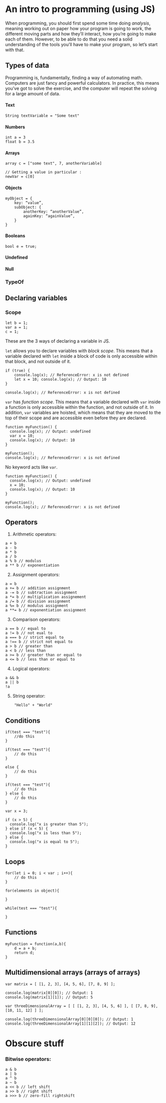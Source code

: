 # An intro to programming (using JS)

When programming, you should first spend some time doing *analysis*, meaning working out on paper how your program is going to work, the different moving parts and how they’ll interact, how you’re going to make each of them. However, to be able to do that you need a solid understanding of the tools you’ll have to make your program, so let’s start with that. 

## Types of data
Programming is, fundamentally, finding a way of automating math. Computers are just fancy and powerful calculators. In practice, this means you’ve got to solve the exercise, and the computer will repeat the solving for a large amount of data. 

#### Text
```JS
String textVariable = "Some text"
```

#### Numbers
```JS
int a = 3
float b = 3.5
```

#### Arrays
```JS
array c = ["some text", 7, anotherVariable]

// Getting a value in particular : 
newVar = c[0]
```

#### Objects
```JS
myObject = {
	key: “value”,
	subObject: {
		anotherKey: “anotherValue”,
		againKey: “againValue”,
	}
}
```

#### Booleans
```JS
bool e = true;
```

#### Undefined

#### Null

### TypeOf

## Declaring variables
### Scope
```JS
let b = 1;
var a = 1;
c = 1;
```
These are the 3 ways of declaring a variable in JS.

`let` allows you to declare variables with *block scope*. This means that a variable declared with `let` inside a block of code is only accessible within that block, and not outside of it.
```JS
if (true) { 
	console.log(x); // ReferenceError: x is not defined 
	let x = 10; console.log(x); // Output: 10 
} 

console.log(x); // ReferenceError: x is not defined
```

`var` has *function scope*. This means that a variable declared with `var` inside a function is only accessible within the function, and not outside of it. In addition, `var` variables are hoisted, which means that they are moved to the top of their scope and are accessible even before they are declared.
```JS
function myFunction() {
  console.log(x); // Output: undefined
  var x = 10;
  console.log(x); // Output: 10
}

myFunction();
console.log(x); // ReferenceError: x is not defined
```

No keyword acts like `var`.
```JS
function myFunction() {
  console.log(x); // Output: undefined
  x = 10;
  console.log(x); // Output: 10
}

myFunction();
console.log(x); // ReferenceError: x is not defined
```

## Operators 
1.  Arithmetic operators:
```JS
a + b
a - b
a * b 
a / b
a % b // modulus
a ** b // exponentiation
```

2.  Assignment operators:
```JS
a = b 
a += b // addition assignment
a -= b // subtraction assignment
a *= b // multiplication assignement
a /= b // division assignment
a %= b // modulus assignment
a **= b // exponentiation assignment
```

3.  Comparison operators:
```JS
a == b // equal to
a != b // not eual to
a === b // strict equal to
a !== b // strict not equal to
a > b // greater than
a < b // less than
a >= b // greater than or equal to
a <= b // less than or equal to
```

4.  Logical operators:
```JS
a && b
a || b
!a
```

5.  String operator:
```JS
    "Hello" + "World"
```

## Conditions 
```JS
if(test === "test"){
	//do this
}
```

```JS
if(test === "test"){
	// do this
} 

else { 
	// do this
}
```

```JS
if(test === "test"){
	// do this
} else { 
	// do this
}
```

```JS
var x = 3;

if (x > 5) {
  console.log("x is greater than 5");
} else if (x < 5) {
  console.log("x is less than 5");
} else {
  console.log("x is equal to 5");
}
```

## Loops
```JS
for(let i = 0; i < var ; i++){
	// do this
}
```

```JS
for(elements in object){

}
```

```JS
while(test === "test"){

}
```

## Functions
```JS
myFunction = function(a,b){
	d = a + b;
	return d;
}
```

## Multidimensional arrays (arrays of arrays)
```JS
var matrix = [ [1, 2, 3], [4, 5, 6], [7, 8, 9] ];

console.log(matrix[0][0]); // Output: 1 
console.log(matrix[1][1]); // Output: 5
```

```JS
var threeDimensionalArray = [ [ [1, 2, 3], [4, 5, 6] ], [ [7, 8, 9], [10, 11, 12] ] ]; 

console.log(threeDimensionalArray[0][0][0]); // Output: 1 
console.log(threeDimensionalArray[1][1][2]); // Output: 12
```


# Obscure stuff
### Bitwise operators:
```JS
a & b
a | b
a ^ b
a ~ b
a << b // left shift
a >> b // right shift
a >>> b // zero-fill rightshift
```





